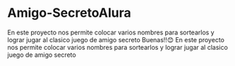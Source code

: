 # Amigo-SecretoAlura
En este proyecto nos permite colocar varios nombres para sortearlos y lograr jugar al clasico juego de amigo secreto
Buenas!!😊
En este proyecto nos permite colocar varios nombres para sortearlos y lograr jugar al clasico juego de amigo secreto
